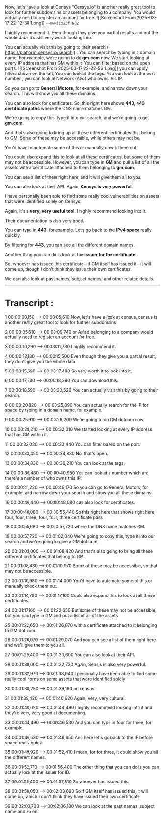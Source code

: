 
Now, let's have a look at Censys "Censys.io" is another really great tool to look for further subdomains or assets belonging to a company. You would actually need to register an account for free.
![[Screenshot From 2025-03-17 22-12-38 1.png]]
`--mwR)ix23f!Nu2`

I highly recommend it. Even though they give you partial results and not the whole data, it’s still very worth looking into.

 You can actually visit this by going to their search ( https://platform.censys.io/search ) . You can search  by typing in a domain name.
For example, we’re going to do **gm.com** now. We start looking at every IP address that has GM within it. You can filter based on the open ports.
![[Screenshot From 2025-03-17 22-22-56 1.png]]
you can apply filters shown on the left, You can look at the tags. You can look at the port number , you can look at Network (ASof who owns this IP. 

So you can go to **General Motors**, for example, and narrow down your search. This will show you all these domains.

You can also look for certificates. So, this right here shows **443, 443 certificate paths** where the DNS name matches GM.

We're going to copy this, type it into our search, and we’re going to get **gm.com**.

And that’s also going to bring up all these different certificates that belong to GM. Some of these may be accessible, while others may not be.

You’d have to automate some of this or manually check them out.

You could also expand this to look at all these certificates, but some of them may not be accessible. However, you can type in **GM** and pull a list of all the assets with a certificate attached to them belonging to **gm.com**.

You can see a list of them right here, and it will give them all to you.

You can also look at their API. Again, **Censys is very powerful**.

I have personally been able to find some really cool vulnerabilities on assets that were identified solely on Censys.

Again, it's a **very, very useful tool**. I highly recommend looking into it.

Their documentation is also very good.

You can type in **443**, for example. Let’s go back to the **IPv4 space** really quickly.

By filtering for **443**, you can see all the different domain names.

Another thing you can do is look at the **issuer for the certificate**.

So, whoever has issued this certificate—if GM itself has issued it—it will come up, though I don’t think they issue their own certificates.

We can also look at past names, subject names, and other related details.






---
# Transcript :

1
00:00:00,150 --> 00:00:05,610
Now, let's have a look at census, census is another really great tool to look for further subdomains

2
00:00:05,610 --> 00:00:09,740
or As'ad belonging to a company would actually need to register an account for free.

3
00:00:10,290 --> 00:00:11,730
I highly recommend it.

4
00:00:12,180 --> 00:00:15,500
Even though they give you a partial result, they don't give you the whole data.

5
00:00:15,690 --> 00:00:17,480
So very worth it to look into it.

6
00:00:17,530 --> 00:00:18,390
You can download this.

7
00:00:18,590 --> 00:00:20,520
You can actually visit this by going to their search.

8
00:00:20,820 --> 00:00:25,890
You can actually search for the IP for space by typing in a domain name, for example.

9
00:00:25,910 --> 00:00:28,200
We're going to do GM dotcom now.

10
00:00:28,210 --> 00:00:32,010
We started looking at every IP address that has GM within it.

11
00:00:32,030 --> 00:00:33,440
You can filter based on the port.

12
00:00:33,450 --> 00:00:34,830
No, that's open.

13
00:00:34,830 --> 00:00:36,210
You can look at the tags.

14
00:00:36,480 --> 00:00:40,950
You can look at a number which are there's a number of who owns this IP.

15
00:00:41,220 --> 00:00:46,170
So you can go to General Motors, for example, and narrow down your search and show you all these domains

16
00:00:46,440 --> 00:00:48,080
can also look for certificates.

17
00:00:48,080 --> 00:00:55,440
So this right here that shows right here, four, four, three, four, four, three certificate pass

18
00:00:55,680 --> 00:00:57,720
where the DNS name matches GM.

19
00:00:57,720 --> 00:01:02,040
We're going to copy this, type it into our search and we're going to give a GM dot com.

20
00:01:03,000 --> 00:01:08,420
And that's also going to bring all these different certificates that belong to GM.

21
00:01:08,430 --> 00:01:10,970
Some of these may be accessible, so that may not be accessible.

22
00:01:10,980 --> 00:01:14,000
You'd have to automate some of this or manually check them out.

23
00:01:14,790 --> 00:01:17,160
Could also expand this to look at all these certificates.

24
00:01:17,160 --> 00:01:22,650
But some of these may not be accessible, but you can type in GM and put a list of all of the assets

25
00:01:22,650 --> 00:01:26,070
with a certificate attached to it belonging to GM dot com.

26
00:01:26,070 --> 00:01:29,070
And you can see a list of them right here and we'll give them to you all.

27
00:01:29,400 --> 00:01:30,600
You can also look at their API.

28
00:01:30,600 --> 00:01:32,730
Again, Sensis is also very powerful.

29
00:01:32,970 --> 00:01:38,040
I personally have been able to find some really cool horns on some assets that were identified solely

30
00:01:38,250 --> 00:01:39,180
on census.

31
00:01:39,420 --> 00:01:40,620
Again, very, very cultural.

32
00:01:40,620 --> 00:01:44,490
I highly recommend looking into it and they're very, very good at documenting.

33
00:01:44,490 --> 00:01:46,530
And you can type in four for three, for example.

34
00:01:46,530 --> 00:01:49,650
And here let's go back to the IP before space really quick.

35
00:01:49,920 --> 00:01:52,410
I mean, for for three, it could show you all the different names.

36
00:01:52,710 --> 00:01:56,400
The other thing that you can do is you can actually look at the issuer for ID.

37
00:01:56,400 --> 00:01:57,810
So whoever has issued this.

38
00:01:58,050 --> 00:02:03,690
So if GM itself has issued this, it will come up, which I don't think they have issued their own certificate.

39
00:02:03,700 --> 00:02:06,180
We can look at the past names, subject name and so on.
